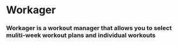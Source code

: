 # Workager

### Workager is a workout manager that allows you to select muliti-week workout plans and individual workouts